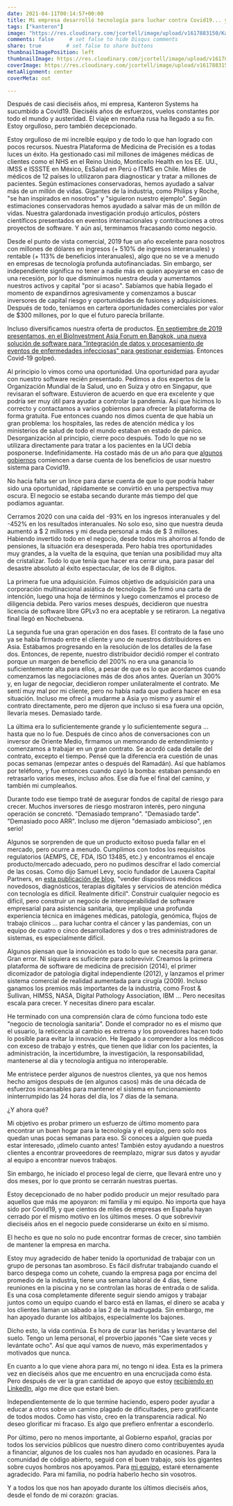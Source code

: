 ```yaml
---
date: 2021-04-11T00:14:57+00:00
title: Mi empresa desarrolló tecnología para luchar contra Covid19... y perdió
tags: ["kanteron"]
image: "https://res.cloudinary.com/jcortell/image/upload/v1617883150/Kanteron/ehimetalor-akhere-unuabona-bqhiqOeTPyI-unsplash.jpg"
comments: false     # set false to hide Disqus comments
share: true        # set false to share buttons
thumbnailImagePosition: left
thumbnailImage: https://res.cloudinary.com/jcortell/image/upload/v1617883148/Kanteron/anastasiia-chepinska-OBmBHmrc3pw-unsplash.jpg
coverImage: https://res.cloudinary.com/jcortell/image/upload/v1617883150/Kanteron/ehimetalor-akhere-unuabona-bqhiqOeTPyI-unsplash.jpg
metaAlignment: center
coverMeta: out

---
```


Después de casi dieciséis años, mi empresa, Kanteron Systems ha sucumbido a Covid19. Dieciséis años de esfuerzos, vuelos constantes por todo el mundo y austeridad. El viaje en montaña rusa ha llegado a su fin. Estoy orgulloso, pero también decepcionado.

<!--more-->

Estoy orgulloso de mi increíble equipo y de todo lo que han logrado con pocos recursos. Nuestra Plataforma de Medicina de Precisión es a todas luces un éxito. Ha gestionado casi mil millones de imágenes médicas de clientes como el NHS en el Reino Unido, Monticello Health en los EE. UU., IMSS e ISSSTE en México, EsSalud en Perú o ITMS en Chile. Miles de médicos de 12 países lo utilizaron para diagnosticar y tratar a millones de pacientes. Según estimaciones conservadoras, hemos ayudado a salvar más de un millón de vidas. Gigantes de la industria, como Philips y Roche, "se han inspirados en nosotros" y "siguieron nuestro ejemplo". Según estimaciones conservadoras hemos ayudado a salvar más de un millón de vidas. Nuestra galardonada investigación produjo artículos, pósters científicos presentados en eventos internacionales y contribuciones a otros proyectos de software. Y aún así, terminamos fracasando como negocio.

Desde el punto de vista comercial, 2019 fue un año excelente para nosotros con millones de dólares en ingresos (+ 510% de ingresos interanuales) y rentable (+ 113% de beneficios interanuales), algo que no se ve a menudo en empresas de tecnología profunda autofinanciadas. Sin embargo, ser independiente significa no tener a nadie más en quien apoyarse en caso de una recesión, por lo que disminuimos nuestra deuda y aumentamos nuestros activos y capital "por si acaso". Sabíamos que había llegado el momento de expandirnos agresivamente y comenzamos a buscar inversores de capital riesgo y oportunidades de fusiones y adquisiciones. Después de todo, teníamos en cartera oportunidades comerciales por valor de $300 millones, por lo que el futuro parecía brillante.

Incluso diversificamos nuestra oferta de productos. [En septiembre de 2019 presentamos, en el BioInvestment Asia Forum en Bangkok, una nueva solución de software para "Integración de datos y procesamiento de eventos de enfermedades infecciosas" para gestionar epidemias](https://bloges.kanteron.com/2019/09/kanteron-systems-presenta-soluci%C3%B3n-para-enfermedades-infecciosas-en-bioinvestment-asia/). Entonces Covid-19 golpeó.

Al principio lo vimos como una oportunidad. Una oportunidad para ayudar con nuestro software recién presentado. Pedimos a dos expertos de la Organización Mundial de la Salud, uno en Suiza y otro en Singapur, que revisaran el software. Estuvieron de acuerdo en que era excelente y que podría ser muy útil para ayudar a controlar la pandemia. Así que hicimos lo correcto y contactamos a varios gobiernos para ofrecer la plataforma de forma gratuita. Fue entonces cuando nos dimos cuenta de que había un gran problema: los hospitales, las redes de atención médica y los ministerios de salud de todo el mundo estaban en estado de pánico. Desorganización al principio, cierre poco después. Todo lo que no se utilizara directamente para tratar a los pacientes en la UCI debía posponerse. Indefinidamente. Ha costado más de un año para que [algunos gobiernos](https://rpp.pe/peru/actualidad/coronavirus-en-peru-essalud-inauguro-servicio-para-diagnostico-y-tratamiento-de-pacientes-covid-y-no-covid-en-policlinico-chincha-noticia-1330360?ref=rpp) comiencen a darse cuenta de los beneficios de usar nuestro sistema para Covid19.

No hacía falta ser un lince para darse cuenta de que lo que podría haber sido una oportunidad, rápidamente se convirtió en una perspectiva muy oscura. El negocio se estaba secando durante más tiempo del que podíamos aguantar.

Cerramos 2020 con una caída del -93% en los ingresos interanuales y del -452% en los resultados interanuales. No solo eso, sino que nuestra deuda aumentó a $ 2 millones y mi deuda personal a más de $ 3 millones. Habiendo invertido todo en el negocio, desde todos mis ahorros al fondo de pensiones, la situación era desesperada. Pero había tres oportunidades muy grandes, a la vuelta de la esquina, que tenían una posibilidad muy alta de cristalizar. Todo lo que tenía que hacer era cerrar una, para pasar del desastre absoluto al éxito espectacular, de los de 8 dígitos.

La primera fue una adquisición. Fuimos objetivo de adquisición para una corporación multinacional asiática de tecnología. Se firmó una carta de intención, luego una hoja de términos y luego comenzamos el proceso de diligencia debida. Pero varios meses después, decidieron que nuestra licencia de software libre GPLv3 no era aceptable y se retiraron. La negativa final llegó en Nochebuena.

La segunda fue una gran operación en dos fases. El contrato de la fase uno ya se había firmado entre el cliente y uno de nuestros distribuidores en Asia. Estábamos progresando en la resolución de los detalles de la fase dos. Entonces, de repente, nuestro distribuidor decidió romper el contrato porque un margen de beneficio del 200% no era una ganancia lo suficientemente alta para ellos, a pesar de que es lo que acordamos cuando comenzamos las negociaciones más de dos años antes. Querían un 300% y, en lugar de negociar, decidieron romper unilateralmente el contrato. Me sentí muy mal por mi cliente, pero no había nada que pudiera hacer en esa situación. Incluso me ofrecí a mudarme a Asia yo mismo y asumir el contrato directamente, pero me dijeron que incluso si esa fuera una opción, llevaría meses. Demasiado tarde.

La última era lo suficientemente grande y lo suficientemente segura ... hasta que no lo fue. Después de cinco años de conversaciones con un inversor de Oriente Medio, firmamos un memorando de entendimiento y comenzamos a trabajar en un gran contrato. Se acordó cada detalle del contrato, excepto el tiempo. Pensé que la diferencia era cuestión de unas pocas semanas (empezar antes o después del Ramadán). Así que hablamos por teléfono, y fue entonces cuando cayó la bomba: estaban pensando en retrasarlo varios meses, incluso años. Ese día fue el final del camino, y también mi cumpleaños.

Durante todo ese tiempo traté de asegurar fondos de capital de riesgo para crecer. Muchos inversores de riesgo mostraron interés, pero ninguna operación se concretó. "Demasiado temprano". "Demasiado tarde". "Demasiado poco ARR". Incluso me dijeron "demasiado ambicioso", ¡en serio!

Algunos se sorprenden de que un producto exitoso pueda fallar en el mercado, pero ocurre a menudo. Cumplimos con todos los requisitos regulatorios (AEMPS, CE, FDA, ISO 13485, etc.) y encontramos el encaje producto/mercado adecuado, pero no pudimos descifrar el lado comercial de las cosas. Como dijo Samuel Levy, socio fundador de Lauxera Capital Partners, en [esta publicación de blog](https://samuelglevy.medium.com/how-to-take-your-healthtech-innovation-from-launch-to-20m-of-sales-6a3d639164f4), "vender dispositivos médicos novedosos, diagnósticos, terapias digitales y servicios de atención médica con tecnología es difícil. Realmente difícil". Construir cualquier negocio es difícil, pero construir un negocio de interoperabilidad de software empresarial para asistencia sanitaria, que implique una profunda experiencia técnica en imágenes médicas, patología, genómica, flujos de trabajo clínicos ... para luchar contra el cáncer y las pandemias, con un equipo de cuatro o cinco desarrolladores y dos o tres administradores de sistemas, es especialmente difícil.

Algunos piensan que la innovación es todo lo que se necesita para ganar. Gran error. Ni siquiera es suficiente para sobrevivir. Creamos la primera plataforma de software de medicina de precisión (2014), el primer dicomizador de patología digital independiente (2012), y lanzamos el primer sistema comercial de realidad aumentada para cirugía (2009). Incluso ganamos los premios más importantes de la industria, como Frost & Sullivan, HIMSS, NASA, Digital Pathology Association, IBM ... Pero necesitas escala para crecer. Y necesitas dinero para escalar.

He terminado con una comprensión clara de cómo funciona todo este "negocio de tecnología sanitaria". Donde el comprador no es el mismo que el usuario, la reticencia al cambio es extrema y los proveedores hacen todo lo posible para evitar la innovación. He llegado a comprender a los médicos con exceso de trabajo y estrés, que tienen que lidiar con los pacientes, la administración, la incertidumbre, la investigación, la responsabilidad, mantenerse al día y tecnología antigua no interoperable.

Me entristece perder algunos de nuestros clientes, ya que nos hemos hecho amigos después de (en algunos casos) más de una década de esfuerzos incansables para mantener el sistema en funcionamiento ininterrumpido las 24 horas del día, los 7 días de la semana.

¿Y ahora qué?

Mi objetivo es probar primero un esfuerzo de último momento para encontrar un buen hogar para la tecnología y el equipo, pero solo nos quedan unas pocas semanas para eso. Si conoces a alguien que pueda estar interesado, ¡dímelo cuanto antes! También estoy ayudando a nuestros clientes a encontrar proveedores de reemplazo, migrar sus datos y ayudar al equipo a encontrar nuevos trabajos.

Sin embargo, he iniciado el proceso legal de cierre, que llevará entre uno y dos meses, por lo que pronto se cerrarán nuestras puertas.

Estoy decepcionado de no haber podido producir un mejor resultado para aquellos que más me apoyaron: mi familia y mi equipo. No importa que haya sido por Covid19, y que cientos de miles de empresas en España hayan cerrado por el mismo motivo en los últimos meses. O que sobrevivir dieciséis años en el negocio puede considerarse un éxito en sí mismo.

El hecho es que no solo no pude encontrar formas de crecer, sino también de mantener la empresa en marcha.

Estoy muy agradecido de haber tenido la oportunidad de trabajar con un grupo de personas tan asombroso. Es fácil disfrutar trabajando cuando el barco despega como un cohete, cuando la empresa paga por encima del promedio de la industria, tiene una semana laboral de 4 días, tiene reuniones en la piscina y no se controlan las horas de entrada o de salida. Es una cosa completamente diferente seguir siendo amigos y trabajar juntos como un equipo cuando el barco está en llamas, el dinero se acaba y los clientes llaman un sábado a las 2 de la madrugada. Sin embargo, me han apoyado durante los altibajos, especialmente los bajones.

Dicho esto, la vida continúa. Es hora de curar las heridas y levantarse del suelo. Tengo un lema personal, el proverbio japonés "Cae siete veces y levántate ocho". Así que aquí vamos de nuevo, más experimentados y motivados que nunca.

En cuanto a lo que viene ahora para mí, no tengo ni idea. Esta es la primera vez en dieciséis años que me encuentro en una encrucijada como ésta. Pero después de ver la gran cantidad de apoyo que estoy [recibiendo en LinkedIn](https://www.linkedin.com/feed/update/urn:li:activity:6785925606325415936/), algo me dice que estaré bien.

Independientemente de lo que termine haciendo, espero poder ayudar a educar a otros sobre un camino plagado de dificultades, pero gratificante de todos modos. Como has visto, creo en la transparencia radical. No deseo glorificar mi fracaso. Es algo que prefiero enfrentar a esconderlo.

Por último, pero no menos importante, al Gobierno español, gracias por todos los servicios públicos que nuestro dinero como contribuyentes ayuda a financiar, algunos de los cuales nos han ayudado en ocasiones. Para la comunidad de código abierto, seguid con el buen trabajo, sois los gigantes sobre cuyos hombros nos apoyamos. Para [mi equipo](https://web.kanteron.com/sobre#TEAM), estaré eternamente agradecido. Para mi familia, no podría haberlo hecho sin vosotros.

Y a todos los que nos han apoyado durante los últimos dieciséis años, desde el fondo de mi corazón: gracias.
